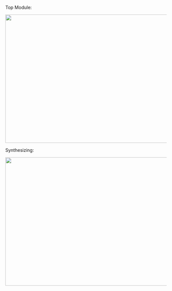 Top Module:
<p align="center">
  <img width="600" height="400" src="![photo_2023-09-15_18-51-10](https://github.com/Mohamedfares10/2_Sequance_Detector_Checker/assets/132834702/56c150bb-484c-4e66-8d6f-9ede1db0a6d6)">
</p>

Synthesizing:
<p align="center">
  <img width="600" height="400" src="![photo_2023-09-15_19-17-08](https://github.com/Mohamedfares10/2_Sequance_Detector_Checker/assets/132834702/1069e974-acdf-4d18-9a47-95a3faf8f0fd)">
</p>


